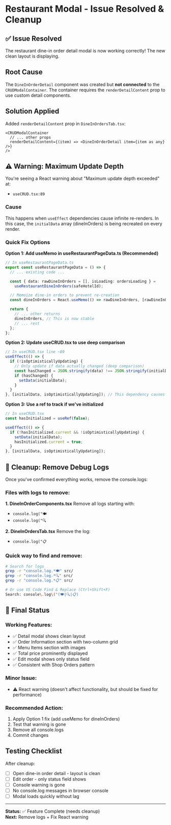 # Restaurant Modal - Issue Resolved & Cleanup

## ✅ Issue Resolved

The restaurant dine-in order detail modal is now working correctly! The new clean layout is displaying.

## Root Cause

The `DineInOrderDetail` component was created but **not connected** to the `CRUDModalContainer`. The container requires the `renderDetailContent` prop to use custom detail components.

## Solution Applied

Added `renderDetailContent` prop in `DineInOrdersTab.tsx`:

```tsx
<CRUDModalContainer
  // ... other props
  renderDetailContent={(item) => <DineInOrderDetail item={item as any} />}
/>
```

## ⚠️ Warning: Maximum Update Depth

You're seeing a React warning about "Maximum update depth exceeded" at:

- `useCRUD.tsx:89`

### Cause

This happens when `useEffect` dependencies cause infinite re-renders. In this case, the `initialData` array (dineInOrders) is being recreated on every render.

### Quick Fix Options

**Option 1: Add useMemo in useRestaurantPageData.ts (Recommended)**

```typescript
// In useRestaurantPageData.ts
export const useRestaurantPageData = () => {
  // ... existing code ...

  const { data: rawDineInOrders = [], isLoading: ordersLoading } =
    useRestaurantDineInOrders(safeHotelId);

  // Memoize dine-in orders to prevent re-creation
  const dineInOrders = React.useMemo(() => rawDineInOrders, [rawDineInOrders]);

  return {
    // ... other returns
    dineInOrders, // This is now stable
    // ... rest
  };
};
```

**Option 2: Update useCRUD.tsx to use deep comparison**

```typescript
// In useCRUD.tsx line ~89
useEffect(() => {
  if (!isOptimisticallyUpdating) {
    // Only update if data actually changed (deep comparison)
    const hasChanged = JSON.stringify(data) !== JSON.stringify(initialData);
    if (hasChanged) {
      setData(initialData);
    }
  }
}, [initialData, isOptimisticallyUpdating]); // This dependency causes the issue
```

**Option 3: Use a ref to track if we've initialized**

```typescript
// In useCRUD.tsx
const hasInitialized = useRef(false);

useEffect(() => {
  if (!hasInitialized.current && !isOptimisticallyUpdating) {
    setData(initialData);
    hasInitialized.current = true;
  }
}, [initialData, isOptimisticallyUpdating]);
```

## 🧹 Cleanup: Remove Debug Logs

Once you've confirmed everything works, remove the console.logs:

### Files with logs to remove:

**1. DineInOrderComponents.tsx**
Remove all logs starting with:

- `console.log("🍽️`
- `console.log("🔍`

**2. DineInOrdersTab.tsx**
Remove the log:

- `console.log("📋`

### Quick way to find and remove:

```bash
# Search for logs
grep -r "console.log.*🍽️" src/
grep -r "console.log.*🔍" src/
grep -r "console.log.*📋" src/

# Or use VS Code Find & Replace (Ctrl+Shift+F)
Search: console\.log\("(🍽️|🔍|📋)
```

## 📝 Final Status

### Working Features:

- ✅ Detail modal shows clean layout
- ✅ Order Information section with two-column grid
- ✅ Menu Items section with images
- ✅ Total price prominently displayed
- ✅ Edit modal shows only status field
- ✅ Consistent with Shop Orders pattern

### Minor Issue:

- ⚠️ React warning (doesn't affect functionality, but should be fixed for performance)

### Recommended Action:

1. Apply Option 1 fix (add useMemo for dineInOrders)
2. Test that warning is gone
3. Remove all console.logs
4. Commit changes

## Testing Checklist

After cleanup:

- [ ] Open dine-in order detail - layout is clean
- [ ] Edit order - only status field shows
- [ ] Console warning is gone
- [ ] No console.log messages in browser console
- [ ] Modal loads quickly without lag

---

**Status:** ✅ Feature Complete (needs cleanup)  
**Next:** Remove logs + Fix React warning
